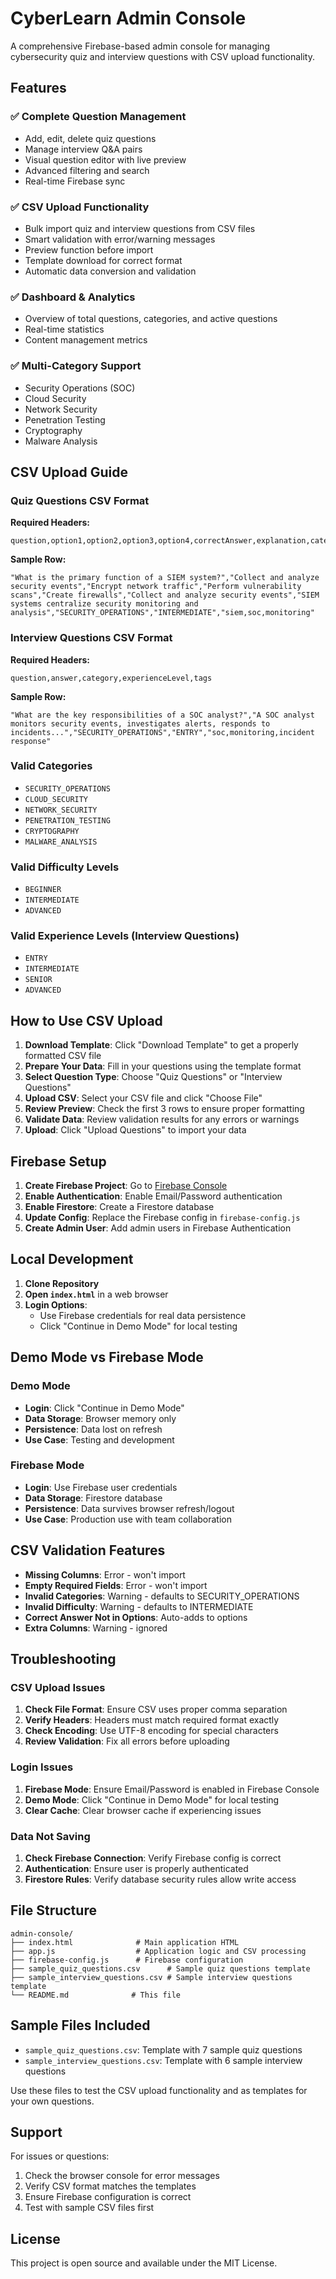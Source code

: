 # CyberLearn Admin Console

A comprehensive Firebase-based admin console for managing cybersecurity quiz and interview questions with CSV upload functionality.

## Features

### ✅ **Complete Question Management**
- Add, edit, delete quiz questions
- Manage interview Q&A pairs
- Visual question editor with live preview
- Advanced filtering and search
- Real-time Firebase sync

### ✅ **CSV Upload Functionality**
- Bulk import quiz and interview questions from CSV files
- Smart validation with error/warning messages
- Preview function before import
- Template download for correct format
- Automatic data conversion and validation

### ✅ **Dashboard & Analytics**
- Overview of total questions, categories, and active questions
- Real-time statistics
- Content management metrics

### ✅ **Multi-Category Support**
- Security Operations (SOC)
- Cloud Security
- Network Security
- Penetration Testing
- Cryptography
- Malware Analysis

## CSV Upload Guide

### Quiz Questions CSV Format

**Required Headers:**
```csv
question,option1,option2,option3,option4,correctAnswer,explanation,category,difficulty,tags
```

**Sample Row:**
```csv
"What is the primary function of a SIEM system?","Collect and analyze security events","Encrypt network traffic","Perform vulnerability scans","Create firewalls","Collect and analyze security events","SIEM systems centralize security monitoring and analysis","SECURITY_OPERATIONS","INTERMEDIATE","siem,soc,monitoring"
```

### Interview Questions CSV Format

**Required Headers:**
```csv
question,answer,category,experienceLevel,tags
```

**Sample Row:**
```csv
"What are the key responsibilities of a SOC analyst?","A SOC analyst monitors security events, investigates alerts, responds to incidents...","SECURITY_OPERATIONS","ENTRY","soc,monitoring,incident response"
```

### Valid Categories
- `SECURITY_OPERATIONS`
- `CLOUD_SECURITY`
- `NETWORK_SECURITY`
- `PENETRATION_TESTING`
- `CRYPTOGRAPHY`
- `MALWARE_ANALYSIS`

### Valid Difficulty Levels
- `BEGINNER`
- `INTERMEDIATE`
- `ADVANCED`

### Valid Experience Levels (Interview Questions)
- `ENTRY`
- `INTERMEDIATE`
- `SENIOR`
- `ADVANCED`

## How to Use CSV Upload

1. **Download Template**: Click "Download Template" to get a properly formatted CSV file
2. **Prepare Your Data**: Fill in your questions using the template format
3. **Select Question Type**: Choose "Quiz Questions" or "Interview Questions"
4. **Upload CSV**: Select your CSV file and click "Choose File"
5. **Review Preview**: Check the first 3 rows to ensure proper formatting
6. **Validate Data**: Review validation results for any errors or warnings
7. **Upload**: Click "Upload Questions" to import your data

## Firebase Setup

1. **Create Firebase Project**: Go to [Firebase Console](https://console.firebase.google.com/)
2. **Enable Authentication**: Enable Email/Password authentication
3. **Enable Firestore**: Create a Firestore database
4. **Update Config**: Replace the Firebase config in `firebase-config.js`
5. **Create Admin User**: Add admin users in Firebase Authentication

## Local Development

1. **Clone Repository**
2. **Open `index.html`** in a web browser
3. **Login Options**:
   - Use Firebase credentials for real data persistence
   - Click "Continue in Demo Mode" for local testing

## Demo Mode vs Firebase Mode

### Demo Mode
- **Login**: Click "Continue in Demo Mode"
- **Data Storage**: Browser memory only
- **Persistence**: Data lost on refresh
- **Use Case**: Testing and development

### Firebase Mode
- **Login**: Use Firebase user credentials
- **Data Storage**: Firestore database
- **Persistence**: Data survives browser refresh/logout
- **Use Case**: Production use with team collaboration

## CSV Validation Features

- **Missing Columns**: Error - won't import
- **Empty Required Fields**: Error - won't import
- **Invalid Categories**: Warning - defaults to SECURITY_OPERATIONS
- **Invalid Difficulty**: Warning - defaults to INTERMEDIATE
- **Correct Answer Not in Options**: Auto-adds to options
- **Extra Columns**: Warning - ignored

## Troubleshooting

### CSV Upload Issues
1. **Check File Format**: Ensure CSV uses proper comma separation
2. **Verify Headers**: Headers must match required format exactly
3. **Check Encoding**: Use UTF-8 encoding for special characters
4. **Review Validation**: Fix all errors before uploading

### Login Issues
1. **Firebase Mode**: Ensure Email/Password is enabled in Firebase Console
2. **Demo Mode**: Click "Continue in Demo Mode" for local testing
3. **Clear Cache**: Clear browser cache if experiencing issues

### Data Not Saving
1. **Check Firebase Connection**: Verify Firebase config is correct
2. **Authentication**: Ensure user is properly authenticated
3. **Firestore Rules**: Verify database security rules allow write access

## File Structure

```
admin-console/
├── index.html              # Main application HTML
├── app.js                  # Application logic and CSV processing
├── firebase-config.js      # Firebase configuration
├── sample_quiz_questions.csv      # Sample quiz questions template
├── sample_interview_questions.csv # Sample interview questions template
└── README.md              # This file
```

## Sample Files Included

- `sample_quiz_questions.csv`: Template with 7 sample quiz questions
- `sample_interview_questions.csv`: Template with 6 sample interview questions

Use these files to test the CSV upload functionality and as templates for your own questions.

## Support

For issues or questions:
1. Check the browser console for error messages
2. Verify CSV format matches the templates
3. Ensure Firebase configuration is correct
4. Test with sample CSV files first

## License

This project is open source and available under the MIT License.